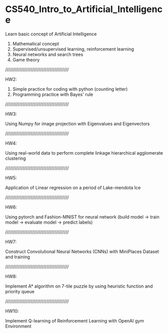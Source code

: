 # CS540_Intro_to_Artificial_Intelligence

Learn basic concept of Artificial Intelligence
1. Mathematical concept
2. Supervised/unsupervised learning, reinforcement learning
3. Neural networks and search trees
4. Game theory

////////////////////////////////////////

HW2: 

1. Simple practice for coding with python (counting letter)
2. Programming practice with Bayes' rule

////////////////////////////////////////

HW3:

Using Numpy for image projection with Eigenvalues and Eigenvectors

////////////////////////////////////////

HW4: 

Using real-world data to perform complete linkage hierarchical agglomerate clustering

////////////////////////////////////////

HW5:

Application of Linear regression on a period of Lake-mendota Ice

////////////////////////////////////////

HW6:

Using pytorch and Fashion-MNIST for neural network
(build model -> train model -> evaluate model -> predict labels)

////////////////////////////////////////

HW7:

Construct Convolutional Neural Networks (CNNs) with MiniPlaces Dataset and training

////////////////////////////////////////

HW8:

Implement A* algorithm on 7-tile puzzle by using heuristic function and priority queue

////////////////////////////////////////

HW10:

Implement Q-learning of Reinforcement Learning with OpenAI gym Environment




